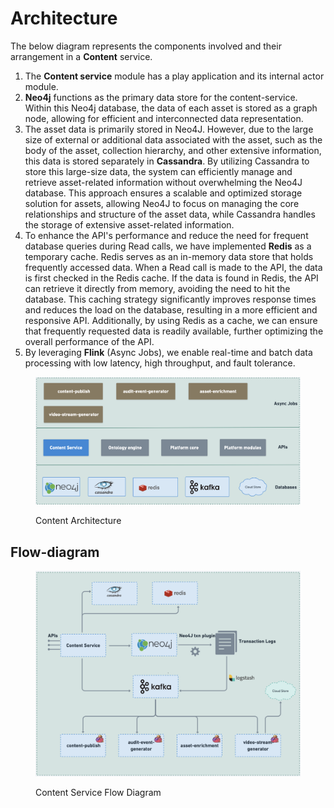 # Architecture

The below diagram represents the components involved and their arrangement in a **Content** service.

1. The **Content service** module has a play application and its internal actor module.&#x20;
2. **Neo4j** functions as the primary data store for the content-service. Within this Neo4j database, the data of each asset is stored as a graph node, allowing for efficient and interconnected data representation.
3. The asset data is primarily stored in Neo4J. However, due to the large size of external or additional data associated with the asset, such as the body of the asset, collection hierarchy, and other extensive information, this data is stored separately in **Cassandra**. By utilizing Cassandra to store this large-size data, the system can efficiently manage and retrieve asset-related information without overwhelming the Neo4J database. This approach ensures a scalable and optimized storage solution for assets, allowing Neo4J to focus on managing the core relationships and structure of the asset data, while Cassandra handles the storage of extensive asset-related information.
4. To enhance the API's performance and reduce the need for frequent database queries during Read calls, we have implemented **Redis** as a temporary cache. Redis serves as an in-memory data store that holds frequently accessed data. When a Read call is made to the API, the data is first checked in the Redis cache. If the data is found in Redis, the API can retrieve it directly from memory, avoiding the need to hit the database. This caching strategy significantly improves response times and reduces the load on the database, resulting in a more efficient and responsive API. Additionally, by using Redis as a cache, we can ensure that frequently requested data is readily available, further optimizing the overall performance of the API.
5. By leveraging **Flink** (Async Jobs), we enable real-time and batch data processing with low latency, high throughput, and fault tolerance.

<figure><img src="../../../../.gitbook/assets/content-architecture (1).png" alt=""><figcaption><p>Content Architecture</p></figcaption></figure>

## Flow-diagram

<figure><img src="../../../../.gitbook/assets/content-service-flow-diagram (1).png" alt=""><figcaption><p>Content Service Flow Diagram</p></figcaption></figure>

